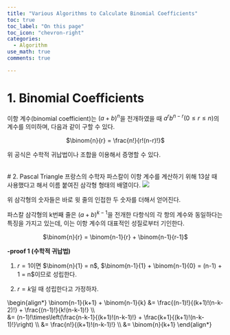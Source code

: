 ```yaml
---
title: "Various Algorithms to Calculate Binomial Coefficients"
toc: true
toc_label: "On this page"
toc_icon: "chevron-right"
categories:
  - Algorithm
use_math: true
comments: true

---
```


# 1. Binomial Coefficients
이항 계수(binomial coefficient)는 $(a + b)^{n}$을 전개하였을 때 $a^{r} b^{n-r} (0 \leq r \leq n)$의 계수를 의미하며, 다음과 같이 구할 수 있다.

<center>$\binom{n}{r} = \frac{n!}{r!(n-r)!}$</center>

위 공식은 수학적 귀납법이나 조합을 이용해서 증명할 수 있다.


<br/>
# 2. Pascal Triangle
프랑스의 수학자 파스칼이 이항 계수를 계산하기 위해 13살 때 사용했다고 해서 이름 붙여진 삼각형 형태의 배열이다.

<img src="https://user-images.githubusercontent.com/88201512/132992449-be0a3835-7100-4213-b41c-b0ccb849e8d7.PNG">

위 삼각형의 숫자들은 바로 윗 줄의 인접한 두 숫자를 더해서 얻어진다.

파스칼 삼각형의 k번째 줄은 $(a + b)^{k-1}$을 전개한 다항식의 각 항의 계수와 동일하다는 특징을 가지고 있는데, 이는 이항 계수의 대표적인 성질로부터 기인한다.

<center>$\binom{n}{r} = \binom{n-1}{r} + \binom{n-1}{r-1}$</center>

**-proof 1 (수학적 귀납법)**

1) $r = 1$이면 $\binom{n}{1} = n$, $\binom{n-1}{1} + \binom{n-1}{0} = (n-1) + 1 = n$이므로 성립한다.

2) $r = k$일 때 성립한다고 가정하자.

\begin{align\*}
\binom{n-1}{k+1} + \binom{n-1}{k} &= \frac{(n-1)!}{(k+1)!(n-k-2)!} + \frac{(n-1)!}{k!(n-k-1)!} \\\\  
&= (n-1)!\times\left(\frac{n-k-1}{(k+1)!(n-k-1)!} + \frac{k+1}{(k+1)!(n-k-1)!}\right) \\\\
&= \frac{n!}{(k+1)!(n-k-1)!} \\\\
&= \binom{n}{k+1}
\end{align\*}
